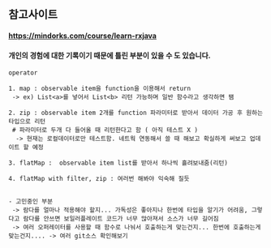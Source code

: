 ﻿## 참고사이트

#### https://mindorks.com/course/learn-rxjava

#### 개인의 경험에 대한 기록이기 때문에 틀린 부분이 있을 수 도 있습니다.
```
operator

1. map : observable item을 function을 이용해서 return
 -> ex) List<a>를 넣어서 List<b> 리턴 가능하며 일반 함수라고 생각하면 됌

2. zip : observable item 2개를 function 파라미터로 받아서 데이터 가공 후 원하는 타입으로 리턴
 # 파라미터로 두개 다 들어올 때 리턴한다고 함 ( 아직 테스트 X )
  -> 현재는 로컬데이터로만 테스트함. 네트웍 연동해서 쓸 때 해보고 확실하게 써보고 업데이트 할 예정

3. flatMap :  observable item list를 받아서 하나씩 흘려보내줌(리턴)

4. flatMap with filter, zip : 여러번 해봐야 익숙해 질듯


- 고민중인 부분
 -> 람다를 얼마나 적용해야 할지... 가독성은 좋아지나 한번에 타입을 알기가 어려움, 그렇다고 람다를 안쓰면 보일러플레이트 코드가 너무 많아져서 소스가 너무 길어짐
 -> 여러 오퍼레이터를 사용할 때 함수로 나눠서 호출하는게 맞는건지... 한번에 호출하는게 맞는건지.... -> 여러 git소스 확인해보기
```